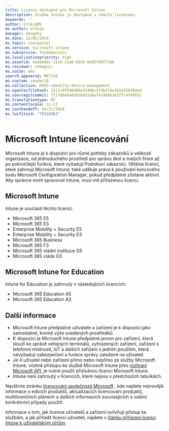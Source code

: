 ```yaml
---
title: Licence dostupné pro Microsoft Intune
description: Služba Intune je dostupná s těmito licencemi.
keywords: ''
author: ErikjeMS
ms.author: erikje
manager: dougeby
ms.date: 12/05/2019
ms.topic: conceptual
ms.service: microsoft-intune
ms.subservice: fundamentals
ms.localizationpriority: high
ms.assetid: 4a94440c-11cb-11e8-b642-0ed5f89f718b
ms.reviewer: chmaguir
ms.suite: ems
search.appverid: MET150
ms.custom: seodec18
ms.collection: M365-identity-device-management
ms.openlocfilehash: 2517c9f548489e33488c2f4b37de3b5a910d8dad
ms.sourcegitcommit: 7f17d6eb9dd41b031a6af4148863d2ffc4f49551
ms.translationtype: MT
ms.contentlocale: cs-CZ
ms.lasthandoff: 04/21/2020
ms.locfileid: "79332463"
---
```

# <a name="microsoft-intune-licensing"></a>Microsoft Intune licencování
Microsoft Intune je k dispozici pro různé potřeby zákazníků a velikosti organizace, od jednoduchého prostředí pro správu škol a malých firem až po pokročilejší funkce, které vyžadují Podnikoví zákazníci. Většina licencí, které zahrnují Microsoft Intune, také uděluje práva k používání koncového bodu Microsoft Configuration Manager, pokud předplatné zůstane aktivní. Aby správce mohl spravovat Intune, musí mít přiřazenou licenci.

## <a name="microsoft-intune"></a>Microsoft Intune
Intune je součástí těchto licencí:

- Microsoft 365 E5
- Microsoft 365 E3
- Enterprise Mobility + Security E5
- Enterprise Mobility + Security E3
- Microsoft 365 Business
- Microsoft 365 F3
- Microsoft 365 vládní instituce G5
- Microsoft 365 vláda G3

## <a name="microsoft-intune-for-education"></a>Microsoft Intune for Education
Intune for Education je zahrnutý v následujících licencích:

- Microsoft 365 Education A5
- Microsoft 365 Education A3

## <a name="additional-information"></a>Další informace
- Microsoft Intune předplatné uživatele a zařízení je k dispozici jako samostatné, kromě výše uvedených prostředků.
- K dispozici je Microsoft Intune předplatné jenom pro zařízení, která slouží ke správě veřejných terminálů, vyhrazených zařízení, zařízení s telefonní místností, IoT a dalších zařízení s jedním použitím, která nevyžadují zabezpečení a funkce správy založené na uživateli.
- Je-li uživatel nebo zařízení přímo nebo nepřímo ze služby Microsoft Intune, včetně přístupu ke službě Microsoft Intune přes [rozhraní Microsoft API](https://docs.microsoft.com/legal/microsoft-apis/terms-of-use), je nutné použít příslušnou licenci Microsoft Intune.
- Intune není zahrnutý v licencích, které nejsou v předchozích tabulkách.

Navštivte stránku [licencování společnosti Microsoft](https://www.microsoft.com/licensing/default) , kde najdete nejnovější informace o edicích produktů, aktualizacích licencování produktů, multilicenčních plánech a dalších informacích souvisejících s vašimi konkrétními případy použití.  

Informace o tom, jak licence uživatelů a zařízení ovlivňují přístup ke službám, a jak přiřadit licenci uživateli, najdete v [článku přiřazení licencí Intune k uživatelským účtům](licenses-assign.md).
